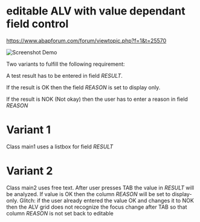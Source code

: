 # editable ALV with value dependant field control

https://www.abapforum.com/forum/viewtopic.php?f=1&t=25570

![Screenshot Demo](https://user-images.githubusercontent.com/75187288/195816456-7e18f0e7-9d51-4534-be94-7b7177fc3e13.png)

Two variants to fulfill the following requirement:

A test result has to be entered in field _RESULT_.

If the result is OK then the field _REASON_ is set to display only.

If the result is NOK (Not okay) then the user has to enter a reason in field _REASON_

# Variant 1

Class main1 uses a listbox for field _RESULT_

# Variant 2

Class main2 uses free text.
After user presses TAB the value in _RESULT_ will be analyzed. If value is OK then the column _REASON_ will be set to display-only.
Glitch: if the user already entered the value OK and changes it to NOK then the ALV grid does not recognize the focus change after TAB so that column _REASON_ is not set back to editable

